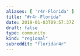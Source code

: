 ```yaml
---
aliases: [ 'r4r-Florida' ]
title: "#r4r-Florida"
date: 2019-01-03T09:57:37Z
draft: false
type: community
kind: "regional"
subreddit: "floridar4r"
---
```

